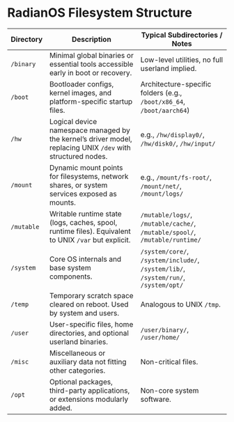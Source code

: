 # RadianOS Filesystem Structure

| Directory   | Description                                                                                              | Typical Subdirectories / Notes                                     |
|-------------|----------------------------------------------------------------------------------------------------------|-------------------------------------------------------------------|
| `/binary`   | Minimal global binaries or essential tools accessible early in boot or recovery.                          | Low-level utilities, no full userland implied.                    |
| `/boot`     | Bootloader configs, kernel images, and platform-specific startup files.                                  | Architecture-specific folders (e.g., `/boot/x86_64`, `/boot/aarch64`) |
| `/hw`  | Logical device namespace managed by the kernel’s driver model, replacing UNIX `/dev` with structured nodes.| e.g., `/hw/display0/`, `/hw/disk0/`, `/hw/input/`    |
| `/mount`    | Dynamic mount points for filesystems, network shares, or system services exposed as mounts.              | e.g., `/mount/fs-root/`, `/mount/net/`, `/mount/logs/`             |
| `/mutable`  | Writable runtime state (logs, caches, spool, runtime files). Equivalent to UNIX `/var` but explicit.       | `/mutable/logs/`, `/mutable/cache/`, `/mutable/spool/`, `/mutable/runtime/` |
| `/system`   | Core OS internals and base system components.                                                           | `/system/core/`, `/system/include/`, `/system/lib/`, `/system/run/`, `/system/opt/` |
| `/temp`     | Temporary scratch space cleared on reboot. Used by system and users.                                      | Analogous to UNIX `/tmp`.                                          |
| `/user`     | User-specific files, home directories, and optional userland binaries.                                   | `/user/binary/`, `/user/home/`                                     |
| `/misc`     | Miscellaneous or auxiliary data not fitting other categories.                                            | Non-critical files.                                                |
| `/opt`      | Optional packages, third-party applications, or extensions modularly added.                              | Non-core system software.                                          |

